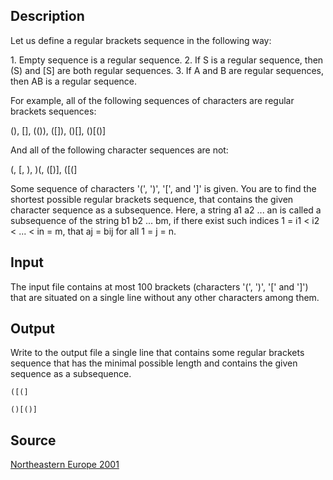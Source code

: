 <h2>Description</h2><p>Let us define a regular brackets sequence in the following way:
</p>
1. Empty sequence is a regular sequence.
2. If S is a regular sequence, then (S) and [S] are both regular sequences.
3. If A and B are regular sequences, then AB is a regular sequence.

For example, all of the following sequences of characters are regular brackets sequences:

(), [], (()), ([]), ()[], ()[()]

And all of the following character sequences are not:

(, [, ), )(, ([)], ([(]

Some sequence of characters '(', ')', '[', and ']' is given. You are to find the shortest possible regular brackets sequence, that contains the given character sequence as a subsequence. Here, a string a1 a2 ... an is called a subsequence of the string b1 b2 ... bm, if there exist such indices 1 = i1 &lt; i2 &lt; ... &lt; in = m, that aj = bij for all 1 = j = n.<h2>Input</h2><p>The input file contains at most 100 brackets (characters '(', ')', '[' and ']') that are situated on a single line without any other characters among them.</p><h2>Output</h2><p>Write to the output file a single line that contains some regular brackets sequence that has the minimal possible length and contains the given sequence as a subsequence.</p><pre><code class="language-input1">([(]</code></pre><pre><code class="language-output1">()[()]</code></pre><h2>Source</h2><a href="searchproblem?field=source&amp;key=Northeastern+Europe+2001">Northeastern Europe 2001</a>